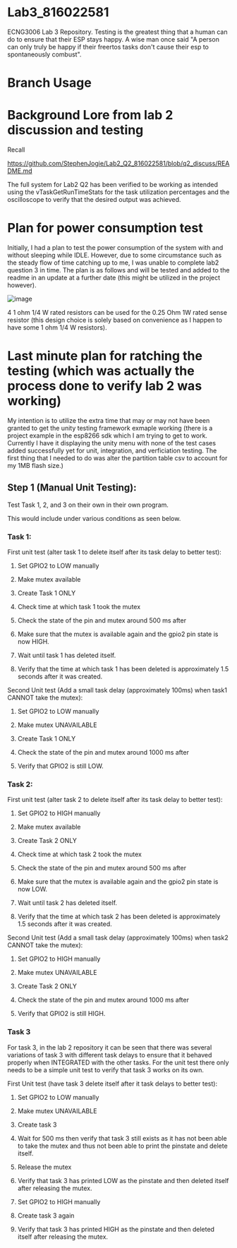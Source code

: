 # Lab3_816022581
ECNG3006 Lab 3 Repository. Testing is the greatest thing that a human can do to ensure that their ESP stays happy. A wise man once said "A person can only truly be happy if their freertos tasks don't cause their esp to spontaneously combust". 

# Branch Usage 


# Background Lore from lab 2 discussion and testing

 Recall 
 
 https://github.com/StephenJogie/Lab2_Q2_816022581/blob/q2_discuss/README.md 

The full system for Lab2 Q2 has been verified to be working as intended using the vTaskGetRunTimeStats for the task utilization percentages and the oscilloscope to verify that the desired output was achieved.

# Plan for power consumption test 

Initially, I had a plan to test the power consumption of the system with and without sleeping while IDLE. 
However, due to some circumstance such as the steady flow of time catching up to me, I was unable to complete lab2 question 3 in time. 
The plan is as follows and will be tested and added to the readme in an update at a further date (this might be utilized in the project however). 

![image](https://user-images.githubusercontent.com/91706020/202999876-de1bcf73-e0a8-4679-b0b8-7daa62ce8c3c.png)

4 1 ohm 1/4 W rated resistors can be used for the 0.25 Ohm 1W rated sense resistor (this design choice is solely based on convenience as I happen to have some 1 ohm 1/4 W resistors). 

# Last minute plan for ratching the testing (which was actually the process done to verify lab 2 was working)

My intention is to utilize the extra time that may or may not have been granted to get the unity testing framework exmaple working (there is a project example in the esp8266 sdk which I am trying to get to work. Currently I have it displaying the unity menu with none of the test cases added successfully yet for unit, integration, and verficiation testing. The first thing that I needed to do was alter the partition table csv to account for my 1MB flash size.)

## Step 1 (Manual Unit Testing): 

Test Task 1, 2, and 3 on their own in their own program. 

This would include under various conditions as seen below. 
### Task 1:
First unit test (alter task 1 to delete itself after its task delay to better test):

  1. Set GPIO2 to LOW manually
  
  2. Make mutex available
  
  3. Create Task 1 ONLY
  
  4. Check time at which task 1 took the mutex
  
  5. Check the state of the pin and mutex around 500 ms after 
  
  6. Make sure that the mutex is available again and the gpio2 pin state is now HIGH. 
  
  7. Wait until task 1 has deleted itself. 
  
  8. Verify that the time at which task 1 has been deleted is approximately 1.5 seconds after it was created. 
  
 Second Unit test (Add a small task delay (approximately 100ms) when task1 CANNOT take the mutex): 

  1. Set GPIO2 to LOW manually
  
  2. Make mutex UNAVAILABLE
  
  3. Create Task 1 ONLY
  
  4. Check the state of the pin and mutex around 1000 ms after 
  
  5. Verify that GPIO2 is still LOW. 
  
### Task 2:
First unit test (alter task 2 to delete itself after its task delay to better test):

  1. Set GPIO2 to HIGH manually
  
  2. Make mutex available
  
  3. Create Task 2 ONLY
  
  4. Check time at which task 2 took the mutex
  
  5. Check the state of the pin and mutex around 500 ms after 
  
  6. Make sure that the mutex is available again and the gpio2 pin state is now LOW. 
  
  7. Wait until task 2 has deleted itself. 
  
  8. Verify that the time at which task 2 has been deleted is approximately 1.5 seconds after it was created. 
  
 Second Unit test (Add a small task delay (approximately 100ms) when task2 CANNOT take the mutex): 

  1. Set GPIO2 to HIGH manually
  
  2. Make mutex UNAVAILABLE
  
  3. Create Task 2 ONLY
  
  4. Check the state of the pin and mutex around 1000 ms after 
  
  5. Verify that GPIO2 is still HIGH. 
  
 ### Task 3
 
 For task 3, in the lab 2 repository it can be seen that there was several variations of task 3 with different task delays to ensure that it behaved properly when INTEGRATED with the other tasks. For the unit test there only needs to be a simple unit test to verify that task 3 works on its own.
 
 First Unit test (have task 3 delete itself after it task delays to better test): 
  
  1. Set GPIO2 to LOW manually
  
  2. Make mutex UNAVAILABLE
  
  3. Create task 3
  
  4. Wait for 500 ms then verify that task 3 still exists as it has not been able to take the mutex and thus not been able to print the pinstate and delete itself. 
  
  5. Release the mutex
  
  6. Verify that task 3 has printed LOW as the pinstate and then deleted itself after releasing the mutex. 
  
  7. Set GPIO2 to HIGH manually
  
  8. Create task 3 again
  
  9. Verify that task 3 has printed HIGH as the pinstate and then deleted itself after releasing the mutex. 
  
